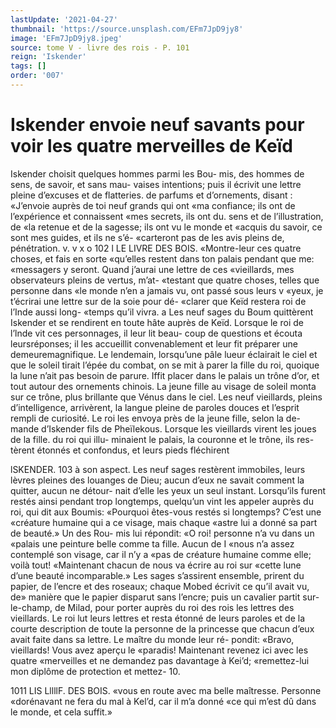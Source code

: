 ```yaml
---
lastUpdate: '2021-04-27'
thumbnail: 'https://source.unsplash.com/EFm7JpD9jy8'
image: 'EFm7JpD9jy8.jpeg'
source: tome V - livre des rois - P. 101
reign: 'Iskender'
tags: []
order: '007'
---
```


# Iskender envoie neuf savants pour voir les quatre merveilles de Keïd

Iskender choisit quelques hommes parmi les Bou- mis, des hommes de sens, de savoir, et sans mau- vaises intentions; puis il écrivit une lettre pleine d’excuses et de flatteries. de parfums et d’ornements,
disant : «J’envoie auprès de toi neuf grands qui ont
«ma confiance; ils ont de l’expérience et connaissent «mes secrets, ils ont du. sens et de l’illustration, de «la retenue et de la sagesse; ils ont vu le monde et «acquis du savoir, ce sont mes guides, et ils ne s’é- «carteront pas de les avis pleins de, pénétration.
v. v x o
102 l LE LIVRE DES BOIS. «Montre-leur ces quatre choses, et fais en sorte «qu’elles restent dans ton palais pendant que me: «messagers y seront. Quand j’aurai une lettre de ces «vieillards, mes observateurs pleins de vertus, m’at- «testant que quatre choses, telles que personne dans «le monde n’en a jamais vu, ont passé sous leurs v «yeux, je t’écrirai une lettre sur de la soie pour dé-
«clarer que Keïd restera roi de l’Inde aussi long- «temps qu’il vivra. a
Les neuf sages du Boum quittèrent Iskender et se rendirent en toute hâte auprès de Keïd. Lorsque
le roi de l’lnde vit ces personnages, il leur lit beau- coup de questions et écouta leursréponses; il les accueillit convenablement et leur fit préparer une demeuremagnifique. Le lendemain, lorsqu’une pâle
lueur éclairait le ciel et que le soleil tirait l’épée du
combat, on se mit à parer la fille du roi, quoique la lune n’ait pas besoin de parure. Iffit placer dans le palais un trône d’or, et tout autour des ornements chinois. La jeune fille au visage de soleil monta sur ce trône, plus brillante que Vénus dans le ciel. Les neuf vieillards, pleins d’intelligence, arrivèrent, la langue pleine de paroles douces et l’esprit rempli de curiosité.
Le roi les envoya près de la jeune fille, selon la de- mande d’Iskender fils de Pheïlekous. Lorsque les vieillards virent les joues de la fille. du roi qui illu-
minaient le palais, la couronne et le trône, ils res- tèrent étonnés et confondus, et leurs pieds fléchirent

lSKENDER. 103 à son aspect. Les neuf sages restèrent immobiles,
leurs lèvres pleines des louanges de Dieu; aucun d’eux ne savait comment la quitter, aucun ne détour-
nait d’elle les yeux un seul instant. Lorsqu’ils furent restés ainsi pendant trop longtemps, quelqu’un vint
les appeler auprès du roi, qui dit aux Boumis: «Pourquoi êtes-vous restés si longtemps? C’est une
«créature humaine qui a ce visage, mais chaque «astre lui a donné sa part de beauté.» Un des Rou-
mis lui répondit: «O roi! personne n’a vu dans un «palais une peinture belle comme ta fille. Aucun de I «nous n’a assez contemplé son visage, car il n’y a
«pas de créature humaine comme elle; voilà tout!
«Maintenant chacun de nous va écrire au roi sur «cette lune d’une beauté incomparable.»
Les sages s’assirent ensemble, prirent du papier, de l’encre et des roseaux; chaque Mobed écrivit ce qu’il avait vu, de» manière que le papier disparut
sans l’encre; puis un cavalier partit sur-le-champ, de Milad, pour porter auprès du roi des rois les lettres des vieillards. Le roi lut leurs lettres et resta étonné
de leurs paroles et de la courte description de toute la personne de la princesse que chacun d’eux avait faite dans sa lettre. Le maître du monde leur ré- pondit: «Bravo, vieillards! Vous avez aperçu le «paradis! Maintenant revenez ici avec les quatre «merveilles et ne demandez pas davantage à Kei’d; «remettez-lui mon diplôme de protection et mettez- 10.

1011 LIS LllllF. DES BOIS.
«vous en route avec ma belle maîtresse. Personne «dorénavant ne fera du mal à Kel’d, car il m’a donné
«ce qui m’est dû dans le monde, et cela suffit.»
